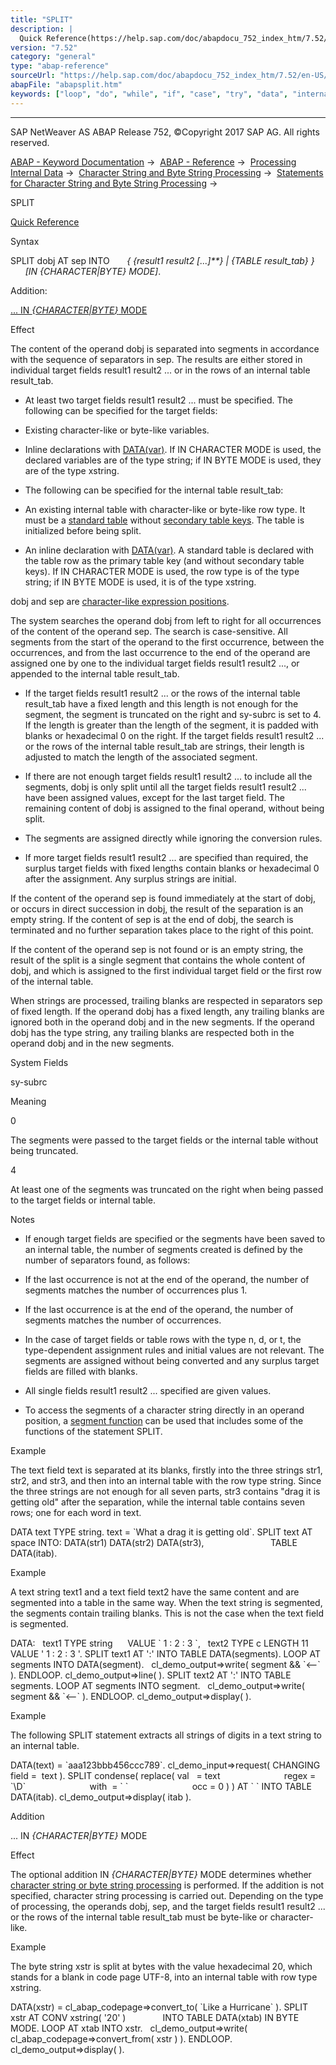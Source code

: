 ```yaml
---
title: "SPLIT"
description: |
  Quick Reference(https://help.sap.com/doc/abapdocu_752_index_htm/7.52/en-US/abapsplit_shortref.htm) Syntax SPLIT dobj AT sep INTO  result1 result2 ...  TABLE result_tab  IN CHARACTERBYTE MODE. Addition:  ... IN CHARACTERBYTE MODE(#!ABAP_ONE_
version: "7.52"
category: "general"
type: "abap-reference"
sourceUrl: "https://help.sap.com/doc/abapdocu_752_index_htm/7.52/en-US/abapsplit.htm"
abapFile: "abapsplit.htm"
keywords: ["loop", "do", "while", "if", "case", "try", "data", "internal-table", "abapsplit"]
---
```


* * *

SAP NetWeaver AS ABAP Release 752, ©Copyright 2017 SAP AG. All rights reserved.

[ABAP - Keyword Documentation](https://help.sap.com/doc/abapdocu_752_index_htm/7.52/en-US/abenabap.htm) →  [ABAP - Reference](https://help.sap.com/doc/abapdocu_752_index_htm/7.52/en-US/abenabap_reference.htm) →  [Processing Internal Data](https://help.sap.com/doc/abapdocu_752_index_htm/7.52/en-US/abenabap_data_working.htm) →  [Character String and Byte String Processing](https://help.sap.com/doc/abapdocu_752_index_htm/7.52/en-US/abenabap_data_string.htm) →  [Statements for Character String and Byte String Processing](https://help.sap.com/doc/abapdocu_752_index_htm/7.52/en-US/abenstring_processing_statements.htm) → 

SPLIT

[Quick Reference](https://help.sap.com/doc/abapdocu_752_index_htm/7.52/en-US/abapsplit_shortref.htm)

Syntax

SPLIT dobj AT sep INTO
      *{* *{*result1 result2 *\[*...*\]**}* *|* *{*TABLE result\_tab*}* *}*
      *\[*IN *{*CHARACTER*|*BYTE*}* MODE*\]*.

Addition:

[
... IN *{*CHARACTER*|*BYTE*}* MODE](#!ABAP_ONE_ADD@1@)

Effect

The content of the operand dobj is separated into segments in accordance with the sequence of separators in sep. The results are either stored in individual target fields result1 result2 ... or in the rows of an internal table result\_tab.

-   At least two target fields result1 result2 ... must be specified. The following can be specified for the target fields:

-   Existing character-like or byte-like variables.

-   Inline declarations with [DATA(var)](https://help.sap.com/doc/abapdocu_752_index_htm/7.52/en-US/abendata_inline.htm). If IN CHARACTER MODE is used, the declared variables are of the type string; if IN BYTE MODE is used, they are of the type xstring.

-   The following can be specified for the internal table result\_tab:

-   An existing internal table with character-like or byte-like row type. It must be a [standard table](https://help.sap.com/doc/abapdocu_752_index_htm/7.52/en-US/abenstandard_table_glosry.htm "Glossary Entry") without [secondary table keys](https://help.sap.com/doc/abapdocu_752_index_htm/7.52/en-US/abensecondary_table_key_glosry.htm "Glossary Entry"). The table is initialized before being split.

-   An inline declaration with [DATA(var)](https://help.sap.com/doc/abapdocu_752_index_htm/7.52/en-US/abendata_inline.htm). A standard table is declared with the table row as the primary table key (and without secondary table keys). If IN CHARACTER MODE is used, the row type is of the type string; if IN BYTE MODE is used, it is of the type xstring.

dobj and sep are [character-like expression positions](https://help.sap.com/doc/abapdocu_752_index_htm/7.52/en-US/abencharlike_expr_position_glosry.htm "Glossary Entry").

The system searches the operand dobj from left to right for all occurrences of the content of the operand sep. The search is case-sensitive. All segments from the start of the operand to the first occurrence, between the occurrences, and from the last occurrence to the end of the operand are assigned one by one to the individual target fields result1 result2 ..., or appended to the internal table result\_tab.

-   If the target fields result1 result2 ... or the rows of the internal table result\_tab have a fixed length and this length is not enough for the segment, the segment is truncated on the right and sy-subrc is set to 4. If the length is greater than the length of the segment, it is padded with blanks or hexadecimal 0 on the right. If the target fields result1 result2 ... or the rows of the internal table result\_tab are strings, their length is adjusted to match the length of the associated segment.
    
-   If there are not enough target fields result1 result2 ... to include all the segments, dobj is only split until all the target fields result1 result2 ... have been assigned values, except for the last target field. The remaining content of dobj is assigned to the final operand, without being split.
    
-   The segments are assigned directly while ignoring the conversion rules.
    
-   If more target fields result1 result2 ... are specified than required, the surplus target fields with fixed lengths contain blanks or hexadecimal 0 after the assignment. Any surplus strings are initial.
    

If the content of the operand sep is found immediately at the start of dobj, or occurs in direct succession in dobj, the result of the separation is an empty string. If the content of sep is at the end of dobj, the search is terminated and no further separation takes place to the right of this point.

If the content of the operand sep is not found or is an empty string, the result of the split is a single segment that contains the whole content of dobj, and which is assigned to the first individual target field or the first row of the internal table.

When strings are processed, trailing blanks are respected in separators sep of fixed length. If the operand dobj has a fixed length, any trailing blanks are ignored both in the operand dobj and in the new segments. If the operand dobj has the type string, any trailing blanks are respected both in the operand dobj and in the new segments.

System Fields

sy-subrc

Meaning

0

The segments were passed to the target fields or the internal table without being truncated.

4

At least one of the segments was truncated on the right when being passed to the target fields or internal table.

Notes

-   If enough target fields are specified or the segments have been saved to an internal table, the number of segments created is defined by the number of separators found, as follows:
    

-   If the last occurrence is not at the end of the operand, the number of segments matches the number of occurrences plus 1.

-   If the last occurrence is at the end of the operand, the number of segments matches the number of occurrences.

-   In the case of target fields or table rows with the type n, d, or t, the type-dependent assignment rules and initial values are not relevant. The segments are assigned without being converted and any surplus target fields are filled with blanks.
    
-   All single fields result1 result2 ... specified are given values.
    
-   To access the segments of a character string directly in an operand position, a [segment function](https://help.sap.com/doc/abapdocu_752_index_htm/7.52/en-US/abensegment_functions.htm) can be used that includes some of the functions of the statement SPLIT.
    

Example

The text field text is separated at its blanks, firstly into the three strings str1, str2, and str3, and then into an internal table with the row type string. Since the three strings are not enough for all seven parts, str3 contains "drag it is getting old" after the separation, while the internal table contains seven rows; one for each word in text.

DATA text TYPE string.
text = \`What a drag it is getting old\`.
SPLIT text AT space INTO: DATA(str1) DATA(str2) DATA(str3),
                          TABLE DATA(itab).

Example

A text string text1 and a text field text2 have the same content and are segmented into a table in the same way. When the text string is segmented, the segments contain trailing blanks. This is not the case when the text field is segmented.

DATA:
  text1 TYPE string      VALUE \` 1 : 2 : 3 \`,
  text2 TYPE c LENGTH 11 VALUE ' 1 : 2 : 3 '.
SPLIT text1 AT ':' INTO TABLE DATA(segments).
LOOP AT segments INTO DATA(segment).
  cl\_demo\_output=>write( segment && \`<--\` ).
ENDLOOP.
cl\_demo\_output=>line( ).
SPLIT text2 AT ':' INTO TABLE segments.
LOOP AT segments INTO segment.
  cl\_demo\_output=>write( segment && \`<--\` ).
ENDLOOP.
cl\_demo\_output=>display( ).

Example

The following SPLIT statement extracts all strings of digits in a text string to an internal table.

DATA(text) = \`aaa123bbb456ccc789\`.
cl\_demo\_input=>request( CHANGING field =  text ).
SPLIT condense( replace( val   = text
                         regex = \`\\D\`
                         with  = \` \`
                         occ = 0 ) ) AT \` \` INTO TABLE DATA(itab).
cl\_demo\_output=>display( itab ).

Addition

... IN *{*CHARACTER*|*BYTE*}* MODE

Effect

The optional addition IN *{*CHARACTER*|*BYTE*}* MODE determines whether [character string or byte string processing](https://help.sap.com/doc/abapdocu_752_index_htm/7.52/en-US/abenstring_processing_statements.htm) is performed. If the addition is not specified, character string processing is carried out. Depending on the type of processing, the operands dobj, sep, and the target fields result1 result2 ... or the rows of the internal table result\_tab must be byte-like or character-like.

Example

The byte string xstr is split at bytes with the value hexadecimal 20, which stands for a blank in code page UTF-8, into an internal table with row type xstring.

DATA(xstr) = cl\_abap\_codepage=>convert\_to( \`Like a Hurricane\` ).
SPLIT xstr AT CONV xstring( '20' )
              INTO TABLE DATA(xtab) IN BYTE MODE.
LOOP AT xtab INTO xstr.
  cl\_demo\_output=>write( cl\_abap\_codepage=>convert\_from( xstr ) ).
ENDLOOP.
cl\_demo\_output=>display( ).